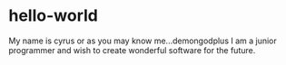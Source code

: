 # hello-world
My name is cyrus or as you may know me...demongodplus
I am a junior programmer and wish to create wonderful software for the future.
